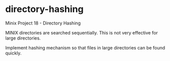 # directory-hashing
Minix Project 18 - Directory Hashing


MINIX directories are searched sequentially. 
This is not very effective for large directories. 

Implement hashing mechanism so that files in large directories can be found quickly.
